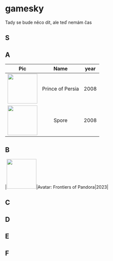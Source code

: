 # gamesky

Tady se bude něco dít, ale teď nemám čas

## S

## A
|Pic|Name|year|
|:---:|:----:|:-----:|
|<img src="https://upload.wikimedia.org/wikipedia/en/c/c6/Prince_of_Persia_2008_vg_Box_Art.jpg" width="96px">|Prince of Persia|2008|
|<img src="https://banner2.cleanpng.com/20180525/zf/kisspng-spore-galactic-adventures-spore-hero-the-sims-vid-5b084cd2af3be2.0778050215272706107178.jpg" width="96px">|Spore|2008|

## B
|<img src="https://upload.wikimedia.org/wikipedia/en/5/53/Avatar_Frontiers_of_Pandora_cover.jpg" width="96px">|Avatar: Frontiers of Pandora|2023|

## C

## D

## E

## F
